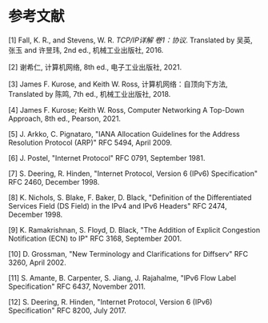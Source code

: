 # 参考文献

\[1] Fall, K. R., and Stevens, W. R. _TCP/IP详解 卷1：协议_. Translated by 吴英, 张玉 and 许昱玮, 2nd ed., 机械工业出版社, 2016.

\[2] 谢希仁, 计算机网络, 8th ed., 电子工业出版社, 2021.

\[3] James F. Kurose, and Keith W. Ross, 计算机网络：自顶向下方法, Translated by 陈鸣, 7th ed., 机械工业出版社, 2018.

\[4] James F. Kurose; Keith W. Ross, Computer Networking A Top-Down Approach, 8th ed., Pearson, 2021.

\[5] J. Arkko, C. Pignataro, "IANA Allocation Guidelines for the Address Resolution Protocol (ARP)" RFC 5494, April 2009.

\[6] J. Postel, "Internet Protocol" RFC 0791, September 1981.

\[7] S. Deering, R. Hinden, "Internet Protocol, Version 6 (IPv6) Specification" RFC 2460, December 1998.

\[8] K. Nichols, S. Blake, F. Baker, D. Black, "Definition of the Differentiated Services Field (DS Field) in the IPv4 and IPv6 Headers" RFC 2474, December 1998.

\[9] K. Ramakrishnan, S. Floyd, D. Black, "The Addition of Explicit Congestion Notification (ECN) to IP" RFC 3168, September 2001.

\[10] D. Grossman, "New Terminology and Clarifications for Diffserv" RFC 3260, April 2002.

\[11] S. Amante, B. Carpenter, S. Jiang, J. Rajahalme, "IPv6 Flow Label Specification" RFC 6437, November 2011.

\[12] S. Deering, R. Hinden, "Internet Protocol, Version 6 (IPv6) Specification" RFC 8200, July 2017.

